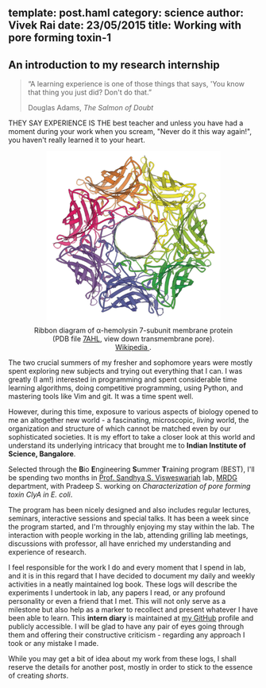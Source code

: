 template: post.haml
category: science
author: Vivek Rai
date: 23/05/2015
title: Working with pore forming toxin-1
---
An introduction to my research internship
---
> “A learning experience is one of those things that says, 'You know that thing
> you just did? Don't do that.”
>
> Douglas Adams, *The Salmon of Doubt*

THEY SAY EXPERIENCE IS THE best teacher and unless you have had a moment during
your work when you scream, "Never do it this way again!", you haven't really
learned it to your heart.

<figure style="text-align:center">
<img src="/images/alphahemolysin.jpg"
     title="Splendid beauty of proteins. Needless to say, they are natural artifacts, best piece of design."
     style="width:auto; height:350px"/>
<figcaption>
    Ribbon diagram of &alpha;-hemolysin 7-subunit membrane protein (PDB file <a href="https://www.ebi.ac.uk/pdbe/entry/pdb/7ahl">7AHL</a>,
    view down transmembrane pore). </br> <a href="https://commons.wikimedia.org/wiki/File:AlphaHemolysin_membrane_heptamer_7AHL_VwDownPore.jpg"> Wikipedia </a>.
</figcaption>
</figure>

The two crucial summers of my fresher and sophomore years were mostly spent
exploring new subjects and trying out everything that I can. I was greatly (I
am!) interested in programming and spent considerable time learning algorithms,
doing competitive programming, using Python, and mastering tools like Vim and
git. It was a time spent well.

However, during this time, exposure to various aspects of biology opened to me
an altogether new world - a fascinating, microscopic, *living* world, the
organization and structure of which cannot be matched even by our sophisticated
societies. It is my effort to take a closer look at this world and understand
its underlying intricacy that brought me to **Indian Institute of Science,
Bangalore**.

Selected through the **B**io **E**ngineering **S**ummer **T**raining program
(BEST), I'll be spending two months in [Prof. Sandhya S.
Visweswariah](http://www.mrdg.iisc.ernet.in/sandhyav/index.htm) lab,
[MRDG](http://www.mrdg.iisc.ernet.in/) department, with Pradeep S. working on
*Characterization of pore forming toxin ClyA in E. coli*.

The program has been nicely designed and also includes regular lectures,
seminars, interactive sessions and special talks. It has been a week since the
program started, and I'm throughly enjoying my stay within the lab. The
interaction with people working in the lab, attending grilling lab meetings,
discussions with professor, all have enriched my understanding and experience
of research.

I feel responsible for the work I do and every moment that I spend in lab, and
it is in this regard that I have decided to document my daily and weekly
activities in a neatly maintained log book. These logs will describe the
experiments I undertook in lab, any papers I read, or any profound personality
or even a friend that I met. This will not only serve as a milestone but also
help as a marker to recollect and present whatever I have been able to learn.
This **intern diary** is maintained at [my GitHub](https://github.com/vivekiitkgp/intern-diary-15) profile and publicly
accessible. I will be glad to have any pair of eyes going through them and
offering their constructive criticism - regarding any approach I took or any
mistake I made.

While you may get a bit of idea about my work from these logs, I shall reserve
the details for another post, mostly in order to stick to the essence of
creating *shorts*.
